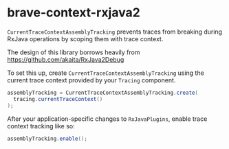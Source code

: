 # brave-context-rxjava2
`CurrentTraceContextAssemblyTracking` prevents traces from breaking
during RxJava operations by scoping them with trace context.

The design of this library borrows heavily from https://github.com/akaita/RxJava2Debug

To set this up, create `CurrentTraceContextAssemblyTracking` using the
current trace context provided by your `Tracing` component.

```java
assemblyTracking = CurrentTraceContextAssemblyTracking.create(
  tracing.currentTraceContext()
);
```

After your application-specific changes to `RxJavaPlugins`, enable trace
context tracking like so:

```java
assemblyTracking.enable();
```
